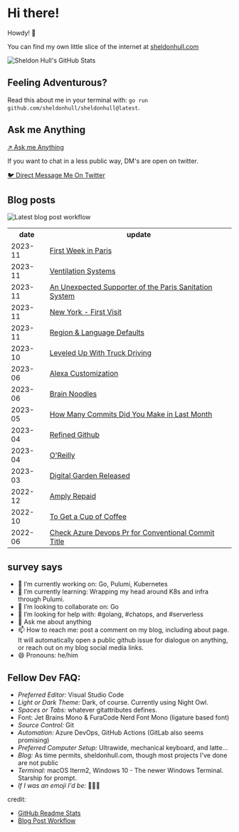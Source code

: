 # Hi there! 

Howdy! 👋 

You can find my own little slice of the internet at [sheldonhull.com](https://www.sheldonhull.com)

![Sheldon Hull's GitHub Stats](https://github-readme-stats.vercel.app/api?username=sheldonhull&theme=tokyonight&count_private=true&show_icons=true)

## Feeling Adventurous?

Read this about me in your terminal with: `go run github.com/sheldonhull/sheldonhull@latest`.

## Ask me Anything

[↗ Ask me Anything](https://github.com/sheldonhull/sheldonhull.hugo/discussions/new?category=ama)

If you want to chat in a less public way, DM's are open on twitter. 

[🐦 Direct Message Me On Twitter](https://twitter.com/messages/compose?recipient_id=247477081&text=connecting%20from%20your%20site...)

## Blog posts

![Latest blog post workflow](https://github.com/sheldonhull/sheldonhull/workflows/Latest%20blog%20post%20workflow/badge.svg)
<table style="width:100%">
  <tr>
    <th>date</th>
    <th>update</th>
  </tr>
<!-- BLOG-POST-LIST:START -->
<tr><td>2023-11</td><td><a href="https://www.sheldonhull.com/first-week-in-paris/">First Week in Paris</a></td></tr>
<tr><td>2023-11</td><td><a href="https://www.sheldonhull.com/ventilation-systems/">Ventilation Systems</a></td></tr>
<tr><td>2023-11</td><td><a href="https://www.sheldonhull.com/an-unexpected-supporter-of-the-paris-sanitation-system/">An Unexpected Supporter of the Paris Sanitation System</a></td></tr>
<tr><td>2023-11</td><td><a href="https://www.sheldonhull.com/new-york-first-visit/">New York - First Visit</a></td></tr>
<tr><td>2023-11</td><td><a href="https://www.sheldonhull.com/region-and-language-defaults/">Region &amp; Language Defaults</a></td></tr>
<tr><td>2023-10</td><td><a href="https://www.sheldonhull.com/leveled-up-with-truck-driving/">Leveled Up With Truck Driving</a></td></tr>
<tr><td>2023-06</td><td><a href="https://www.sheldonhull.com/alexa-customization/">Alexa Customization</a></td></tr>
<tr><td>2023-06</td><td><a href="https://www.sheldonhull.com/brain-noodles/">Brain Noodles</a></td></tr>
<tr><td>2023-05</td><td><a href="https://www.sheldonhull.com/how-many-commits-did-you-make-in-last-month/">How Many Commits Did You Make in Last Month</a></td></tr>
<tr><td>2023-04</td><td><a href="https://www.sheldonhull.com/refined-github/">Refined Github</a></td></tr>
<tr><td>2023-04</td><td><a href="https://www.sheldonhull.com/oreilly/">O&#39;Reilly</a></td></tr>
<tr><td>2023-03</td><td><a href="https://www.sheldonhull.com/digital-garden-released/">Digital Garden Released</a></td></tr>
<tr><td>2022-12</td><td><a href="https://www.sheldonhull.com/amply-repaid/">Amply Repaid</a></td></tr>
<tr><td>2022-10</td><td><a href="https://www.sheldonhull.com/to-get-a-cup-of-coffee/">To Get a Cup of Coffee</a></td></tr>
<tr><td>2022-06</td><td><a href="https://www.sheldonhull.com/check-azure-devops-pr-for-conventional-commit-title/">Check Azure Devops Pr for Conventional Commit Title</a></td></tr>

<!-- BLOG-POST-LIST:END -->
</table>

## survey says 

- 🔭  I’m currently working on: Go, Pulumi, Kubernetes
- 🌱  I’m currently learning: Wrapping my head around K8s and infra through Pulumi.
- 👯  I’m looking to collaborate on: Go
- 🤔  I’m looking for help with: #golang, #chatops, and #serverless
- 💬  Ask me about anything
- 📫  How to reach me: post a comment on my blog, including about page. It will automatically open a public github issue for dialogue on anything, or reach out on my blog social media links.
- 😄  Pronouns: he/him


## Fellow Dev FAQ:

- _Preferred Editor:_ Visual Studio Code
- _Light or Dark Theme:_ Dark, of course. Currently using Night Owl.
- _Spaces or Tabs:_ whatever gitattributes defines.  
- Font: Jet Brains Mono & FuraCode Nerd Font Mono (ligature based font)
- _Source Control:_ Git
- _Automation:_ Azure DevOps, GitHub Actions (GitLab also seems promising)
- _Preferred Computer Setup:_ Ultrawide, mechanical keyboard, and latte...
- _Blog:_ As time permits, sheldonhull.com, though most projects I've done are not public 
- _Terminal:_ macOS Iterm2, Windows 10 - The newer Windows Terminal. Starship for prompt.
- _If I was an emoji I'd be:_ 🌮🌮🌮


credit:
* [GitHub Readme Stats](https://github.com/anuraghazra/github-readme-stats)
* [Blog Post Workflow](https://github.com/gautamkrishnar/blog-post-workflow)
